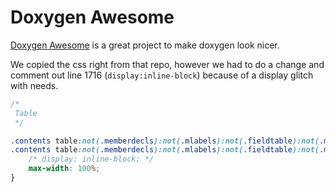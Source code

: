 # Doxygen Awesome

[Doxygen Awesome](https://github.com/jothepro/doxygen-awesome-css) is a great project to make doxygen look
nicer.

We copied the css right from that repo, however we had to do a change and comment out line 1716
(`display:inline-block`) because of a display glitch with needs.

```css
/*
 Table
 */

.contents table:not(.memberdecls):not(.mlabels):not(.fieldtable):not(.memname),
.contents table:not(.memberdecls):not(.mlabels):not(.fieldtable):not(.memname) tbody {
    /* display: inline-block; */
    max-width: 100%;
}
```
